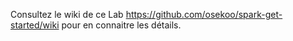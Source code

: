Consultez le wiki de ce Lab https://github.com/osekoo/spark-get-started/wiki pour en connaitre les détails.
